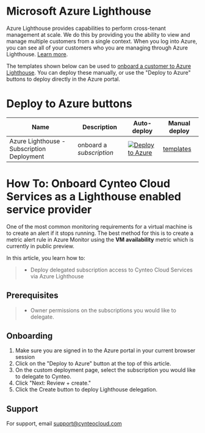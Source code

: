 # Microsoft Azure Lighthouse

Azure Lighthouse provides capabilities to perform cross-tenant management at scale.  We do this by providing you the ability to view and manage multiple customers from a single context. When you log into Azure, you can see all of your customers who you are managing through Azure Lighthouse. [Learn more](https://azure.com/lighthouse).

The templates shown below can be used to [onboard a customer to Azure Lighthouse](https://docs.microsoft.com/en-us/azure/lighthouse/how-to/onboard-customer). You can deploy these manually, or use the "Deploy to Azure" buttons to deploy directly in the Azure portal.
# Deploy to Azure buttons

Name | Description   | Auto-deploy   | Manual deploy |
-----| ------------- |--------------- |------- 
| Azure Lighthouse - Subscription Deployment |onboard a *subscription* | [![Deploy to Azure](https://aka.ms/deploytoazurebutton)](https://portal.azure.com/#create/Microsoft.Template/uri/https%3A%2F%2Fraw.githubusercontent.com%2Fcynteo%2FazureLighthouseOnboard%2Fmain%2Ftemplates%2FcynteoLighthouseOnboard.json) | [templates](https://github.com/MicroAgeServicesOrg/Azure-Lighthouse-Onboarding/tree/main/templates/delegated-resource-management/subscription)


# How To: Onboard Cynteo Cloud Services as a Lighthouse enabled service provider
One of the most common monitoring requirements for a virtual machine is to create an alert if it stops running. The best method for this is to create a metric alert rule in Azure Monitor using the **VM availability** metric which is currently in public preview.

In this article, you learn how to:

> * Deploy delegated subscription access to Cynteo Cloud Services via Azure Lighthouse

## Prerequisites

> * Owner permissions on the subscriptions you would like to delegate.

## Onboarding

1. Make sure you are signed in to the Azure portal in your current browser session
1. Click on the "Deploy to Azure" button at the top of this article.
1. On the custom deployment page, select the subscription you would like to delegate to Cynteo.
1. Click "Next: Review + create."
1. Click the Create button to deploy Lighthouse delegation.
## Support

For support, email support@cynteocloud.com
